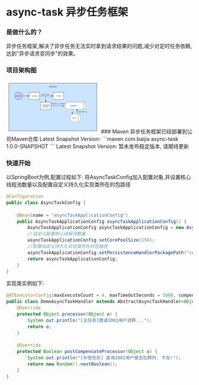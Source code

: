 # async-task 异步任务框架

### 是做什么的？
异步任务框架,解决了异步任务无法实时拿到请求结果的问题,减少对定时任务依赖,达到"异步请求变同步"的效果。
### 项目架构图
<img src="./async-task.png" width="50%">
### Maven
异步任务框架已经部署到公司Maven仓库
Latest Snapshot Version:
```maven
    <dependency>
        <groupId>com.baijia</groupId>
        <artifactId>async-task</artifactId>
        <version>1.0.0-SNAPSHOT</version>
    </dependency>
```
Latest Snapshot Version:
    暂未发布稳定版本, 请期待更新

### 快速开始
以SpringBoot为例,配置过程如下:
将AsyncTaskConfig加入配置对象,并设置核心线程池数量以及配置自定义持久化实现类所在的包路径
```java
@Configuration
public class AsyncTaskConfig {

    @Bean(name = "asyncTaskApplicationConfig")
    public AsyncTaskApplicationConfig asyncTaskApplicationConfig() {
        AsyncTaskApplicationConfig asyncTaskApplicationConfig = new AsyncTaskApplicationConfig();
        //自定义配置核心线程池数量
        asyncTaskApplicationConfig.setCorePoolSize(150);
        //配置自定义持久化实现类所在的包路径
        asyncTaskApplicationConfig.setPersistenceHandlerPackagePath("com.baijia.uqun.sales.task.config.*");
        return asyncTaskApplicationConfig;
    }
}
```
实现类实例如下:
```java
@ATExecutorConfig(maxExecuteCount = 4, maxTimeOutSeconds = 3600, compensateRateSeconds = 30)
public class DemoAsyncTaskHandler extends AbstractAsyncTaskHandler<Object, Object> {
    @Override
    protected Object processor(Object o) {
        System.out.println("[主任务]邀请1001用户进群...");
        return o;
    }

    @Override
    protected Boolean postCompensateProcessor(Object o) {
        System.out.println("[补偿任务] 查询1001用户是否在群内: 不在!");
        return new Random().nextBoolean();
    }
}
```